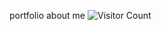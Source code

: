 portfolio about me
![Visitor Count](https://hits.sh/gladwyn.github.io/portfolio.svg?style=flat-square)
